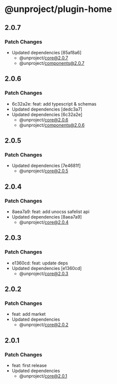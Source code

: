 # @unproject/plugin-home

## 2.0.7

### Patch Changes

- Updated dependencies [85af8a6]
  - @unproject/core@2.0.7
  - @unproject/components@2.0.7

## 2.0.6

### Patch Changes

- 6c32a2e: feat: add typescript & schemas
- Updated dependencies [dedc3a7]
- Updated dependencies [6c32a2e]
  - @unproject/core@2.0.6
  - @unproject/components@2.0.6

## 2.0.5

### Patch Changes

- Updated dependencies [7e4681f]
  - @unproject/core@2.0.5

## 2.0.4

### Patch Changes

- 8aea7a9: feat: add unocss safelist api
- Updated dependencies [8aea7a9]
  - @unproject/core@2.0.4

## 2.0.3

### Patch Changes

- e1360cd: feat: update deps
- Updated dependencies [e1360cd]
  - @unproject/core@2.0.3

## 2.0.2

### Patch Changes

- feat: add market
- Updated dependencies
  - @unproject/core@2.0.2

## 2.0.1

### Patch Changes

- feat: first release
- Updated dependencies
  - @unproject/core@2.0.1
